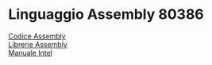 
# Linguaggio Assembly 80386

[Codice Assembly](https://github.com/Gory-git/RetiLogicheECalcolatori/tree/main/Terza%20Parte/Assembly/Codice)<br>
[Librerie Assembly](https://github.com/Gory-git/RetiLogicheECalcolatori/tree/main/Terza%20Parte/Assembly/Librerie)<br>
[Manuale Intel](https://studentiunical-my.sharepoint.com/:b:/g/personal/vcoggr02l20c352m_studenti_unical_it/Ee4VMs6IcKZEvw82G1g0wzYBxzyzACiNPu1XFLuDr7r0ew?e=ikGP2L)<br>
